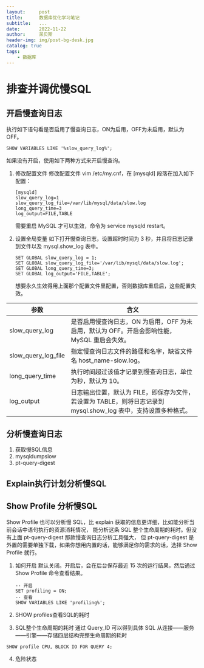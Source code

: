 ```yaml
---
layout:     post
title:      数据库优化学习笔记
subtitle:   ...
date:       2022-11-22
author:     呆贝斯
header-img: img/post-bg-desk.jpg
catalog: true
tags:
    - 数据库
---
```

# 排查并调优慢SQL
## 开启慢查询日志
执行如下语句看是否启用了慢查询日志，ON为启用，OFF为未启用，默认为OFF。
```
SHOW VARIABLES LIKE '%slow_query_log%';
```
如果没有开启，使用如下两种方式来开启慢查询。
1. 修改配置文件
    修改配置文件 vim /etc/my.cnf，在 [mysqld] 段落在加入如下配置：
    ```
    [mysqld] 
    slow_query_log=1 
    slow_query_log_file=/var/lib/mysql/data/slow.log 
    long_query_time=3 
    log_output=FILE,TABLE
    ```
    需要重启 MySQL 才可以生效，命令为 service mysqld restart。

2. 设置全局变量
    如下打开慢查询日志，设置超时时间为 3 秒，并且将日志记录到文件以及 mysql.show_log 表中。
    ```
    SET GLOBAL slow_query_log = 1;
    SET GLOBAL slow_query_log_file='/var/lib/mysql/data/slow.log';
    SET GLOBAL long_query_time=3;
    SET GLOBAL log_output='FILE,TABLE';
    ```
    想要永久生效得用上面那个配置文件里配置，否则数据库重启后，这些配置失效。

| 参数                  | 含义                                                                    |
|---------------------|-----------------------------------------------------------------------|
| slow_query_log      | 是否启用慢查询日志，ON 为启用，OFF 为未启用，默认为 OFF。开启会影响性能，MySQL 重启会失效。                |
| slow_query_log_file | 指定慢查询日志文件的路径和名字，缺省文件名 host_name-slow.log。                             |
| long_query_time     | 执行时间超过该值才记录到慢查询日志，单位为秒，默认为 10。                                        |
| log_output          | 日志输出位置，默认为 FILE，即保存为文件，若设置为 TABLE，则将日志记录到 mysql.show_log 表中，支持设置多种格式。 |

## 分析慢查询日志
1. 获取慢SQL信息
2. mysqldumpslow
3. pt-query-digest

## Explain执行计划分析慢SQL

## Show Profile 分析慢SQL
Show Profile 也可以分析慢 SQL，比 explain 获取的信息更详细，比如能分析当前会话中语句执行的资源消耗情况，
能分析这条 SQL 整个生命周期的耗时。但没有上面 pt-query-digest 那款慢查询日志分析工具强大，
但 pt-query-digest 是外置的需要单独下载，如果你想用内置的话，能够满足你的需求的话，选择 Show Profile 就行。
1. 如何开启
    默认关闭。开启后，会在后台保存最近 15 次的运行结果，然后通过 Show Profile 命令查看结果。
    ```
    -- 开启
    SET profiling = ON;
    -- 查看
    SHOW VARIABLES LIKE 'profiling%';
    ```
2. SHOW profiles查看SQL的耗时

3. SQL整个生命周期的耗时
通过 Query_ID 可以得到具体 SQL 从连接——服务——引擎——存储四层结构完整生命周期的耗时
```
SHOW profile CPU, BLOCK IO FOR QUERY 4;
```
4. 危险状态
